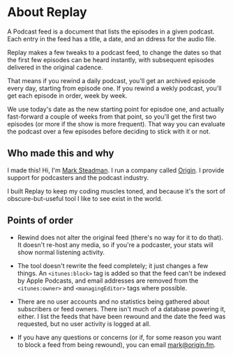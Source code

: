 # About Replay

A Podcast feed is a document that lists the episodes
in a given podcast. Each entry in the feed has a
title, a date, and an ddress for the audio file.

Replay makes a few tweaks to a podcast feed, to
change the dates so that the first few episodes can
be heard instantly, with subsequent episodes
delivered in the original cadence.

That means if you rewind a daily podcast, you'll get
an archived episode every day, starting from episode
one. If you rewind a wekly podcast, you'll get each
episode in order, week by week.

We use today's date as the new starting point for
episdoe one, and actually fast-forward a couple of
weeks from that point, so you'll get the first two
episodes (or more if the show is more frequent). That
way you can evaluate the podcast over a few episodes
before deciding to stick with it or not.

## Who made this and why

I made this! Hi, I'm
[Mark Steadman](https://twitter.com/amarksteadman/).
I run a company called [Origin](https://origin.fm/).
I provide support for podcasters and the podcast
industry.

I built Replay to keep my coding muscles toned, and
because it's the sort of obscure-but-useful tool I
like to see exist in the world.

## Points of order

* Rewind does not alter the original feed (there's
  no way for it to do that). It doesn't re-host any
  media, so if you're a podcaster, your stats will
  show normal listening activity.

* The tool doesn't rewrite the feed completely; it
  just changes a few things. An `<itunes:block>` tag
  is added so that the feed can't be indexed by Apple
  Podcasts, and email addresses are removed from the
  `<itunes:owner>` and `<managingEditor>` tags where
  possible.

* There are no user accounts and no statistics being
  gathered about subscribers or feed owners. There
  isn't much of a database powering it, either. I
  list the feeds that have been rewound and the date
  the feed was requested, but no user activity is
  logged at all.

* If you have any questions or concerns (or if, for
  some reason you want to block a feed from being
  rewound), you can email
  [mark@origin.fm](mailto:mark@origin.fm?subject=About%20replay.origin.fm).
